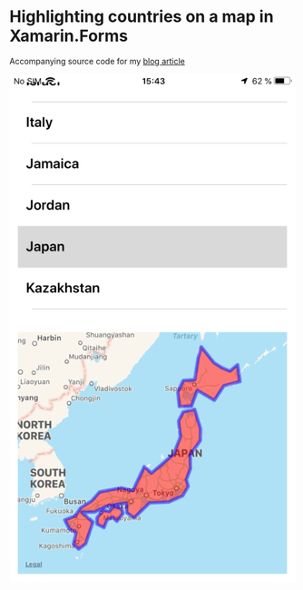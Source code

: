 # Highlighting countries on a map in Xamarin.Forms

Accompanying source code for my [blog article](https://blog.mzikmund.com/2019/07/highlighting-countries-on-a-map-in-xamarin-forms/)

![Highlighted Japan](https://github.com/MartinZikmund/xf-country-map/blob/master/20190724_134318000_iOS.png)
